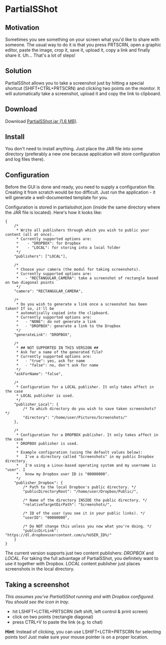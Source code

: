 # PartialSShot
## Motivation
Sometimes you see something on your screen what you'd like to share with someone. The usual way to do it is that
you press PRTSCRN, open a graphic editor, paste the image, crop it, save it, upload it, copy a link and finally share it.
Uh... That's a lot of steps!

## Solution
PartialSShot allows you to take a screenshot just by hitting a special shortcut (SHIFT+CTRL+PRTSCRN) and clicking two
points on the monitor. It will automatically take a screenshot, upload it and copy the link to clipboard.

## Download
Download [PartialSShot.jar (1.6 MB)](https://github.com/tzima/PartialSShot/blob/master/PartialSShot/dist/PartialSShot.jar?raw=true).

## Install
You don't need to install anything. Just place the JAR file into some directory (preferably a new one because application
will store configuration and log files there).

## Configuration
Before the GUI is done and ready, you need to supply a configuration file. Creating it from scratch would be too
difficult. Just run the application - it will generate a well-documented template for you.

Configuration is stored in partialsshot.json (inside the same directory where the JAR file is located). Here's how
it looks like:
```
{
	/*
	 * Write all publishers through which you wish to public your content (all at once).
	 * Currently supported options are:
	 *    - "DROPBOX": for Dropbox
	 *    - "LOCAL": for storing into a local folder
	 */
	"publishers": ["LOCAL"],
	
	/*
	 * Choose your camera (the modul for taking screenshots).
	 * Currently supported options are:
	 *   - "RECTANGULAR_CAMERA": take a screenshot of rectangle based on two diagonal points
	 */
	"camera": "RECTANGULAR_CAMERA",
	
	/*
	 * Do you wish to generate a link once a screenshot has been taken? If so, it'll be
	 * automatically copied into the clipboard.
	 * Currently supported options are:
	 *   - "NONE": do not generate a link
	 *   - "DROPBOX": generate a link to the Dropbox
	 */
	"generateLink": "DROPBOX",
	
	/*
	 * ## NOT SUPPORTED IN THIS VERSION ## 
	 * Ask for a name of the generated file?
	 * Currently supported options are:
	 *   - "true": yes, ask for name
	 *   - "false": no, don't ask for name
	 */
	"askForName": "false",
	
	/*
	 * Configuration for a LOCAL publisher. It only takes affect in the case
	 * LOCAL publisher is used.
	 */
	"publisher_Local": {
		/* To which directory do you wish to save taken screenshots? */
		"directory": "/home/user/Pictures/Screenshots/"
	},
	
	/*
	 * Configuration for a DROPBOX publisher. It only takes affect in the case
	 * DROPBOX publisher is used.
	 *
	 * Example configuration (using the default values below):
	 *   I've a directory called "Screenshots" in my public Dropbox directory.
	 *   I'm using a Linux-based operating system and my username is "user". I
	 *   know my Dropbox user ID is "00000000".  
	 */
	"publisher_Dropbox": {
		/* Path to the local Dropbox's public directory. */
		"publicDirectoryRoot": "/home/user/Dropbox/Public/",
		
		/* Name of the directory INSIDE the public directory. */
		"relativeTargetDirPath": "Screenshots/",
		
		/* ID of the user (you see it in your public links). */
		"userID": "00000000",
		
		/* Do NOT change this unless you now what you're doing. */
		"publicDirLink": "https://dl.dropboxusercontent.com/u/%USER_ID%/"
	}
}
```
The current version supports just two content publishers: *DROPBOX* and *LOCAL*. For taking the full advantage of
PartialSShot, you definitely want to use it together with Dropbox. *LOCAL* content publisher just places screenshots
in the local directory.

## Taking a screenshot
*This assumes you've PartialSShot running and with Dropbox configured. You should see the icon in tray.*

- hit LSHIFT+LCTRL+PRTSCRN (left shift, left control & print screen)
- click on two points (rectangle diagonal)
- press CTRL+V to paste the link (e.g. to chat)

**Hint**: Instead of clicking, you can use LSHIFT+LCTR+PRTSCRN for selecting points too! Just make sure your mouse
pointer is on a proper location.
